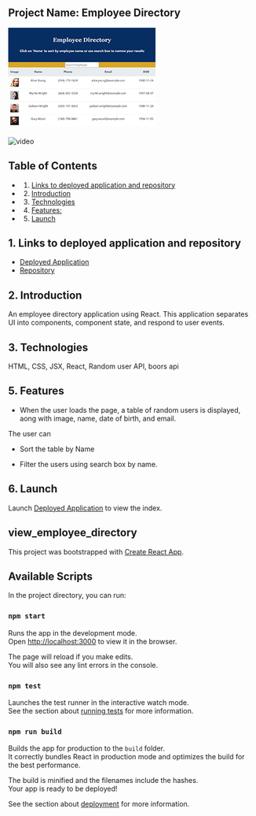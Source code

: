 ## Project Name: Employee Directory

[![picture 2](public/ed.jpg)](https://sskumar4.github.io/view_employee_directory/) 

![video](assets/NoteTaker.gif)

## Table of Contents

<!-- vscode-markdown-toc -->
* 1. [Links to deployed application and repository](#Linkstodeployedapplicationandrepository)
* 2. [Introduction](#Introduction)
* 3. [Technologies](#Technologies)
* 4. [Features:](#Features)
* 5. [Launch](#Launch)

<!-- vscode-markdown-toc-config
	numbering=true
	autoSave=true
	/vscode-markdown-toc-config -->
<!-- /vscode-markdown-toc -->

##  1. <a name='Linkstodeployedapplicationandrepository'></a>Links to deployed application and repository
* [Deployed Application](https://sskumar4.github.io/view_employee_directory/)
* [Repository](https://github.com/sskumar4/view_employee_directory)

##  2. <a name='Introduction'></a>Introduction   
An employee directory application using React. This application separates UI into components, component state, and respond to user events.

##  3. <a name='Technologies'></a>Technologies 
HTML, CSS, JSX, React, Random user API, boors api

##  5. <a name='Features'></a>Features
 * When the user loads the page, a table of random users is displayed, aong with image, name, date of birth, and email. 

The user can

  * Sort the table by Name

  * Filter the users using search box by name.
  

##  6. <a name='Launch'></a>Launch

Launch [Deployed Application](https://mysterious-oasis-01338.herokuapp.com/) to view the index. 


## view_employee_directory
This project was bootstrapped with [Create React App](https://github.com/facebook/create-react-app).

## Available Scripts

In the project directory, you can run:

### `npm start`

Runs the app in the development mode.<br />
Open [http://localhost:3000](http://localhost:3000) to view it in the browser.

The page will reload if you make edits.<br />
You will also see any lint errors in the console.

### `npm test`

Launches the test runner in the interactive watch mode.<br />
See the section about [running tests](https://facebook.github.io/create-react-app/docs/running-tests) for more information.

### `npm run build`

Builds the app for production to the `build` folder.<br />
It correctly bundles React in production mode and optimizes the build for the best performance.

The build is minified and the filenames include the hashes.<br />
Your app is ready to be deployed!

See the section about [deployment](https://facebook.github.io/create-react-app/docs/deployment) for more information.

